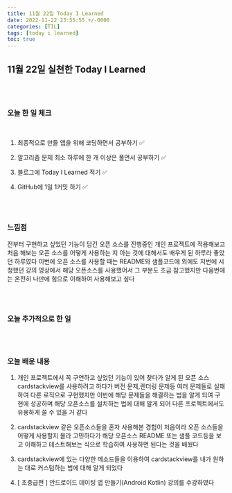 ```yaml
---
title: 11월 22일 Today I Learned
date: 2022-11-22 23:55:55 +/-0000
categories: [TIL]
tags: [today i learned]
toc: true
---
```


## 11월 22일 실천한 Today I Learned

<br><br>

### 오늘 한 일 체크
<br>

1. 최종적으로 만들 앱을 위해 코딩하면서 공부하기 ✅

2. 알고리즘 문제 최소 하루에 한 개 이상은 풀면서 공부하기 ✅

3. 블로그에 Today I Learned 적기 ✅

4. GitHub에 1일 1커밋 하기 ✅

<br><br>

### 느낌점

전부터 구현하고 싶었던 기능이 담긴 오픈 소스를 진행중인 개인 프로젝트에 적용해보고 처음 해보는 오픈 소스를 어떻게 사용하는 지 아는 것에 대해서도 배우게 된 하루라 좋았던 하루였다 이번에 오픈 소스를 사용할 때는 README와 샘플코드에 외에도 저번에 시청했던 강의 영상에서 해당 오픈소스를 사용했어서 그 부분도 조금 참고했지만 다음번에는 온전히 나만에 힘으로 이해하여 사용해보고 싶다

<br><br>

### 오늘 추가적으로 한 일


<br><br>

### 오늘 배운 내용

1. 개인 프로젝트에서 꼭 구연하고 싶었던 기능이 있어 찾다가 알게 된 오픈 소스 cardstackview를 사용하려고 하다가 버전 문제,렌더링 문제등 여러 문제들로 실패하여 다른 로직으로 구현했지만 이번에 해당 문제들을 해결하는 법을 알게 되여 구현에 성공하며 해당 오픈소스를 설치하는 법에 대해 알게 되어 다른 프로젝트에서도 유용하게 쓸 수 있을 거 같다

1. cardstackview 같은 오픈소스들을 혼자 사용해본 경험이 처음이라 오픈 소스들을 어떻게 사용할지 몰라 고민하다가 해당 오픈소스 README 또는 샘플 코드등을 보고 이해하고 테스트해보는 식으로 학습하여 사용하면 된다는 것을 배웠다

1. cardstackview에 있는 다양한 메소드들을 이용하여 cardstackview를 내가 원하는 대로 커스텀하는 법에 대해 알게 되었다

1. [ 초중급편 ] 안드로이드 데이팅 앱 만들기(Android Kotlin) 강의를 수강하였다
